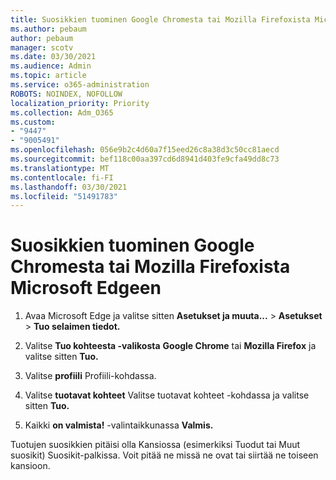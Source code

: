 ```yaml
---
title: Suosikkien tuominen Google Chromesta tai Mozilla Firefoxista Microsoft Edgeen
ms.author: pebaum
author: pebaum
manager: scotv
ms.date: 03/30/2021
ms.audience: Admin
ms.topic: article
ms.service: o365-administration
ROBOTS: NOINDEX, NOFOLLOW
localization_priority: Priority
ms.collection: Adm_O365
ms.custom:
- "9447"
- "9005491"
ms.openlocfilehash: 056e9b2c4d60a7f15eed26c8a38d3c50cc81aecd
ms.sourcegitcommit: bef118c00aa397cd6d8941d403fe9cfa49dd8c73
ms.translationtype: MT
ms.contentlocale: fi-FI
ms.lasthandoff: 03/30/2021
ms.locfileid: "51491783"
---
```

# <a name="import-favorites-from-google-chrome-or-mozilla-firefox-to-microsoft-edge"></a>Suosikkien tuominen Google Chromesta tai Mozilla Firefoxista Microsoft Edgeen

1. Avaa Microsoft Edge ja valitse sitten **Asetukset ja muuta...**  >  **Asetukset**  >  **Tuo selaimen tiedot.**

1. Valitse **Tuo kohteesta -valikosta** **Google Chrome** tai **Mozilla Firefox** ja valitse sitten **Tuo.**

1. Valitse **profiili** Profiili-kohdassa.

1. Valitse **tuotavat kohteet** Valitse tuotavat kohteet -kohdassa ja valitse sitten **Tuo.**

1. Kaikki **on valmista!** -valintaikkunassa **Valmis.**

Tuotujen suosikkien pitäisi olla Kansiossa (esimerkiksi Tuodut tai Muut suosikit) Suosikit-palkissa. Voit pitää ne missä ne ovat tai siirtää ne toiseen kansioon.

